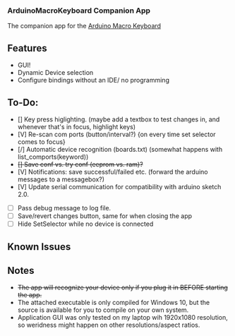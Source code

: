 ### ArduinoMacroKeyboard Companion App
The companion app for the [Arduino Macro Keyboard](https://github.com/Ofir-T/ArduinoMacroKeyboard)


## Features
- GUI!
- Dynamic Device selection
- Configure bindings without an IDE/ no programming

## To-Do:
- [] Key press higlighting. (maybe add a textbox to test changes in, and whenever that's in focus, highlight keys)
- [V] Re-scan com ports (button/interval?) {on every time set selector comes to focus}
- [/] Automatic device recognition (boards.txt) (somewhat happens with list_comports(keyword))
- ~~[] Save conf vs. try conf (eeprom vs. ram)?~~
- [V] Notifications: save successful/failed etc. (forward the arduino messages to a messagebox?)
- [V] Update serial communication for compatibility with arduino sketch 2.0.
- [ ] Pass debug message to log file.
- [ ] Save/revert changes button, same for when closing the app
- [ ] Hide SetSelector while no device is connected

## Known Issues

## Notes
- ~~The app will recognize your device only if you plug it in BEFORE starting the app.~~
- The attached executable is only compiled for Windows 10, but the source is available for you to compile on your own system. 
- Application GUI was only tested on my laptop wih 1920x1080 resolution, so weridness might happen on other resolutions/aspect ratios.
